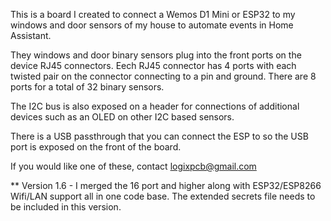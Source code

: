 This is a board I created to connect a Wemos D1 Mini or ESP32 to my windows and door sensors of my house to automate events in Home Assistant.

They windows and door binary sensors plug into the front ports on the device RJ45 connectors. Eech RJ45 connector has 4 ports with each twisted pair on the connector connecting to a pin and ground. There are 8 ports for a total of 32 binary sensors.

The I2C bus is also exposed on a header for connections of additional devices such as an OLED on other I2C based sensors.

There is a USB passthrough that you can connect the ESP to so the USB port is exposed on the front of the board.

If you would like one of these, contact logixpcb@gmail.com

** Version 1.6 - I merged the 16 port and higher along with ESP32/ESP8266 Wifi/LAN support all in one code base.  The extended secrets file needs to be included in this version. 
